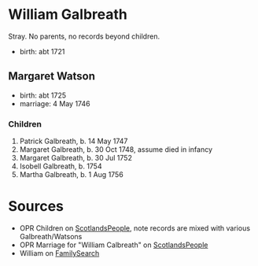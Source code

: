 # William Galbreath

Stray.  No parents, no records beyond children.

- birth: abt 1721

## Margaret Watson

- birth: abt 1725
- marriage: 4 May 1746

### Children

1. Patrick Galbreath, b. 14 May 1747
2. Margaret Galbreath, b. 30 Oct 1748, assume died in infancy
3. Margaret Galbreath, b. 30 Jul 1752
4. Isobell Galbreath, b. 1754
5. Martha Galbreath, b. 1 Aug 1756

# Sources

- OPR Children on [ScotlandsPeople](https://www.scotlandspeople.gov.uk/record-results?search_type=people&event=%28B%20OR%20C%20OR%20S%29&record_type%5B0%5D=opr_births&church_type=Old%20Parish%20Registers&dl_cat=church&dl_rec=church-births-baptisms&surname=galbreath&surname_so=syn&forename_so=syn&from_year=1747&to_year=1756&parent_names=galbreath&parent_names_so=exact&parent_name_two=watson&parent_name_two_so=exact&record=Church%20of%20Scotland%20%28old%20parish%20registers%29%20Roman%20Catholic%20Church%20Other%20churches&sort=asc&order=Date&field=year), note records are mixed with various Galbreath/Watsons
- OPR Marriage for "William Calbreath" on [ScotlandsPeople](https://www.scotlandspeople.gov.uk/record-results?search_type=people&event=%28B%20OR%20C%20OR%20S%29&record_type%5B0%5D=opr_births&church_type=Old%20Parish%20Registers&dl_cat=church&dl_rec=church-births-baptisms&surname=galbreath&surname_so=syn&forename_so=syn&from_year=1747&to_year=1756&parent_names=galbreath&parent_names_so=exact&parent_name_two=watson&parent_name_two_so=exact&record=Church%20of%20Scotland%20%28old%20parish%20registers%29%20Roman%20Catholic%20Church%20Other%20churches&sort=asc&order=Date&field=year)
- William on [FamilySearch](https://www.familysearch.org/tree/person/details/K8TT-KB2)
